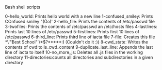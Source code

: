 Bash shell scripts

0-hello_world: Prints hello world with a new line
1-confused_smiley: Prints COnfused smiley "(Ôo)'
2-hello_file: Prints the contents of /etc/passwd file
3-twofiles: Prints the contents of /etc/passwd an /etc/hosts files
4-lastlines: Prints last 10 lines of /etc/passwd
5-firstlines: Prints first 10 lines of /etc/passwd
6-third_line: Prints third line of iacta file
7-file: Creates this file \*\\'"Best School"\'\\*$\?\*\*\*\*\*:) (Couldn't do it :))
8-cwd_state: Writes the contents of cwd to ls_cwd_content
9-duplicate_last_line: Appends the last line of iacta to itself
10-no_more_js: Deletes all .js files in the working directory
11-directories:counts all directories and subdirectories in a given directory
